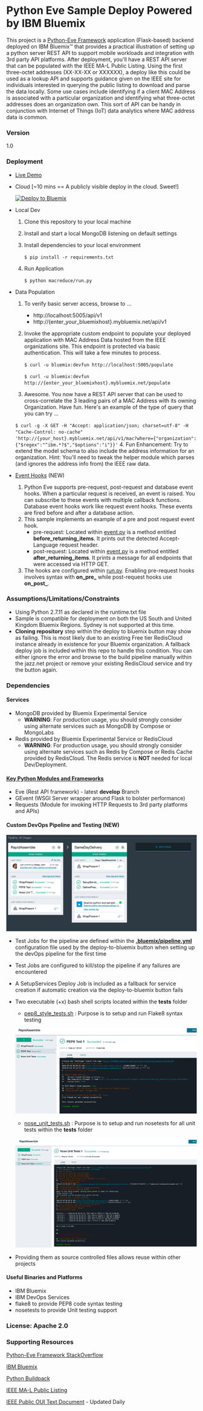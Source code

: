# Python Eve Sample Deploy Powered by IBM Bluemix

This project is a [Python-Eve Framework](http://python-eve.org/) application (Flask-based) backend deployed on IBM Bluemix&trade; that provides a practical illustration of setting up a python server REST API to support mobile workloads and integration with 3rd party API platforms.  After deployment, you'll have a REST API server that can be populated with the IEEE MA-L Public Listing.  Using the first three-octet addresses (XX-XX-XX or XXXXXX), a deploy like this could be used as a lookup API and supports guidance given on the IEEE site for individuals interested in querying the public listing to download and parse the data locally.  Some use cases include identifying if a client MAC Address is associated with a particular organization and identifying what three-octet addresses does an organization own.  This sort of API can be handy in conjunction with Internet of Things (IoT) data analytics where MAC address data is common. 

### Version
1.0

### Deployment
- [Live Demo](http://macreduce.mybluemix.net/api/v1/mac)
- Cloud [~10 mins == A publicly visible deploy in the cloud.  Sweet!]

  [![Deploy to Bluemix](https://bluemix.net/deploy/button.png)](https://bluemix.net/deploy/index.html?repository=https://github.com/ibmjstart/bluemix-python-eve-sample.git)

- Local Dev
  1. Clone this repository to your local machine
  2. Install and start a local MongoDB listening on default settings
  3. Install dependencies to your local environment
  
     `$ pip install -r requirements.txt`

  4. Run Application
  
     `$ python macreduce/run.py`

- Data Population
  1. To verify basic server access, browse to ...
     * http://localhost:5005/api/v1
     * http://{enter_your_bluemixhost}.mybluemix.net/api/v1
  2. Invoke the appropriate custom endpoint to populate your deployed application with MAC Address Data hosted from the IEEE organizations site. This endpoint is protected via basic authentication.  This will take a few minutes to process.
  
     `$ curl -u bluemix:devfun http://localhost:5005/populate`

     `$ curl -u bluemix:devfun http://{enter_your_bluemixhost}.mybluemix.net/populate`
     
  3. Awesome.  You now have a REST API server that can be used to cross-correlate the 3 leading pairs of a MAC Address with its owning Organization.  Have fun.  Here's an example of the type of query that you can try ...

    ```$ curl -g -X GET -H "Accept: application/json; charset=utf-8" -H "Cache-Control: no-cache" 'http://{your_host}.mybluemix.net/api/v1/mac?where={"organization":{"$regex":"^ibm.*?$","$options":"i"}}'```
  4. Fun Enhancement:  Try to extend the model schema to also include the address information for an organization.  Hint: You'll need to tweak the helper module which parses (and ignores the address info from) the IEEE raw data.

- [Event Hooks](http://python-eve.org/features.html#event-hooks) (NEW)
  1. Python Eve supports pre-request, post-request and database event hooks. When a particular request is received, an event is raised. You can subscribe to these events with multiple callback functions.  Database event hooks work like request event hooks. These events are fired before and after a database action.
  2. This sample implements an example of a pre and post request event hook.
     - pre-request: Located within [event.py](/macreduce/hooks/event.py) is a method entitled **before_returning_items**.  It prints out the detected Accept-Language request header.
     - post-request: Located within [event.py](/macreduce/hooks/event.py) is a method entitled **after_returning_items**.  It prints a message for all endpoints that were accessed via HTTP GET.
  3. The hooks are configured within [run.py](/macreduce/run.py#L69-L74).  Enabling pre-request hooks involves syntax with **on_pre_** while post-request hooks use **on_post_**.

### Assumptions/Limitations/Constraints
- Using Python 2.7.11 as declared in the runtime.txt file
- Sample is compatible for deployment on both the US South and United Kingdom Bluemix Regions.  Sydney is not supported at this time.
- **Cloning repository** step within the deploy to bluemix button may show as failing.  This is most likely due to an existing Free tier RedisCloud instance already in existence for your Bluemix organization.  A fallback deploy job is included within this repo to handle this condition.  You can either ignore the error and browse to the build pipeline manually within the jazz.net project or remove your existing RedisCloud service and try the button again.

### Dependencies
#### Services
- MongoDB provided by Bluemix Experimental Service
  -  **WARNING**:  For production usage, you should strongly consider using alternate services such as MongoDB by Compose or MongoLabs
- Redis provided by Bluemix Experimental Service or RedisCloud
  -  **WARNING**:  For production usage, you should strongly consider using alternate services such as Redis by Compose or Redis Cache provided by RedisCloud.  The Redis service is **NOT** needed for local Dev/Deployment.

#### [Key Python Modules and Frameworks](/requirements.txt)
- Eve (Rest API framework) - latest **develop** Branch
- GEvent (WSGI Server wrapper around Flask to bolster performance)
- Requests (Module for invoking HTTP Requests to 3rd party platforms and APIs)

#### Custom DevOps Pipeline and Testing (NEW)
![custom pipeline](/macreduce/static/img/custom_devops_pipeline.png)
- Test Jobs for the pipeline are defined within the **[.bluemix/pipeline.yml](/.bluemix/pipeline.yml)** configuration file used by the deploy-to-bluemix button when setting up the devOps pipeline for the first time
- Test Jobs are configured to kill/stop the pipeline if any failures are encountered
- A SetupServices Deploy Job is included as a fallback for service creation if automatic creation via the deploy-to-bluemix button fails 
- Two executable (+x) bash shell scripts located within the **tests** folder
  - [pep8_style_tests.sh](/macreduce/tests/pep8_style_tests.sh) : Purpose is to setup and run Flake8 syntax testing
  
  ![pep8 pipeline test job](/macreduce/static/img/pep8_testjob_pipeline.png)

  - [nose_unit_tests.sh](/macreduce/tests/nose_unit_tests.sh) : Purpose is to setup and run nosetests for all unit tests within the **tests** folder
  
  ![nosetests pipeline test job](/macreduce/static/img/nosetests_testjob_pipeline.png)

- Providing them as source controlled files allows reuse within other projects

#### Useful Binaries and Platforms
- IBM Bluemix
- IBM DevOps Services
- flake8 to provide PEP8 code syntax testing
- nosetests to provide Unit testing support

### License: Apache 2.0

### Supporting Resources
[Python-Eve Framework StackOverflow](http://stackoverflow.com/questions/tagged/eve)

[IBM Bluemix](https://www.bluemix.net)

[Python Buildpack](https://github.com/cloudfoundry/python-buildpack)

[IEEE MA-L Public Listing](http://standards.ieee.org/develop/regauth/oui/public.html)

[IEEE Public OUI Text Document](http://standards-oui.ieee.org/oui.txt) - Updated Daily
